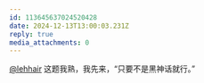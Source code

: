 ```yaml
---
id: 113645637024520428
date: 2024-12-13T13:00:03.231Z
reply: true
media_attachments: 0
---
```


[@lehhair](https://misskey.lehhair.net/@lehhair) 这题我熟，我先来，“只要不是黑神话就行。”

